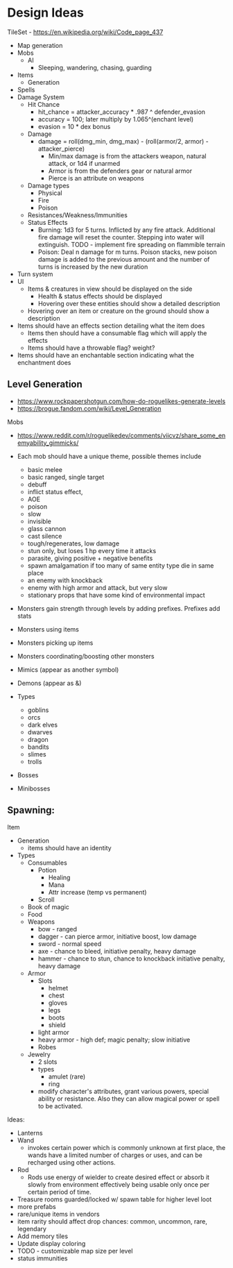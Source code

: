 # Design Ideas

TileSet - https://en.wikipedia.org/wiki/Code_page_437


* Map generation
* Mobs
  - AI
    - Sleeping, wandering, chasing, guarding
* Items
  * Generation
* Spells
* Damage System
  * Hit Chance
    - hit_chance = attacker_accuracy * .987 ^ defender_evasion
    - accuracy = 100; later multiply by 1.065^(enchant level)
    - evasion = 10 * dex bonus
  * Damage
    - damage = roll(dmg_min, dmg_max) - (roll(armor/2, armor) - attacker_pierce)
      - Min/max damage is from the attackers weapon, natural attack, or 1d4 if unarmed
      - Armor is from the defenders gear or natural armor
      - Pierce is an attribute on weapons
  * Damage types
    - Physical
    - Fire
    - Poison
  * Resistances/Weakness/Immunities
  * Status Effects
    - Burning: 1d3 for 5 turns. Inflicted by any fire attack. Additional fire damage will reset the counter. Stepping into water will extinguish. TODO - implement fire spreading on flammible terrain
    - Poison: Deal n damage for m turns. Poison stacks, new poison damage is added to the previous amount and the number of turns is increased by the new duration
* Turn system
* UI
  - Items & creatures in view should be displayed on the side
    - Health & status effects should be displayed
    - Hovering over these entities should show a detailed description
  - Hovering over an item or creature on the ground should show a description
* Items should have an effects section detailing what the item does
  * Items then should have a consumable flag which will apply the effects
  * Items should have a throwable flag? weight?
* Items should have an enchantable section indicating what the enchantment does

## Level Generation
* https://www.rockpapershotgun.com/how-do-roguelikes-generate-levels
* https://brogue.fandom.com/wiki/Level_Generation





Mobs
- https://www.reddit.com/r/roguelikedev/comments/viicvz/share_some_enemyability_gimmicks/
- Each mob should have a unique theme, possible themes include
  - basic melee
  - basic ranged, single target
  - debuff
  - inflict status effect,
  - AOE 
  - poison
  - slow
  - invisible
  - glass cannon
  - cast silence
  - tough/regenerates, low damage
  - stun only, but loses 1 hp every time it attacks
  - parasite, giving positive + negative benefits
  - spawn amalgamation if too many of same entity type die in same place
  - an enemy with knockback
  - enemy with high armor and attack, but very slow
  - stationary props that have some kind of environmental impact
- Monsters gain strength through levels by adding prefixes. Prefixes add stats  

- Monsters using items
- Monsters picking up items
- Monsters coordinating/boosting other monsters
- Mimics (appear as another symbol)
- Demons (appear as &)
- Types
  - goblins
  - orcs
  - dark elves
  - dwarves
  - dragon
  - bandits
  - slimes
  - trolls
- Bosses
- Minibosses

Spawning:
- 

Item
- Generation
  - items should have an identity
- Types
  - Consumables
    - Potion
      - Healing
      - Mana
      - Attr increase (temp vs permanent)
    - Scroll
  - Book of magic
  - Food
  - Weapons
    - bow - ranged
    - dagger - can pierce armor, initiative boost, low damage
    - sword - normal speed
    - axe - chance to bleed, initiative penalty, heavy damage
    - hammer - chance to stun, chance to knockback initiative penalty, heavy damage
  - Armor
    - Slots
      - helmet
      - chest
      - gloves
      - legs
      - boots
      - shield
    - light armor
    - heavy armor - high def; magic penalty; slow initiative
    - Robes
  - Jewelry
    - 2 slots
    - types
      - amulet (rare)
      - ring
    - modify character's attributes, grant various powers, special ability or resistance. Also they can allow magical power or spell to be activated. 

Ideas:
  - Lanterns
  - Wand
    - invokes certain power which is commonly unknown at first place, the wands have a limited number of charges or uses, and can be recharged using other actions.
  - Rod
    - Rods use energy of wielder to create desired effect or absorb it slowly from environment effectively being usable only once per certain period of time.
- Treasure rooms guarded/locked w/ spawn table for higher level loot
- more prefabs
- rare/unique items in vendors
- item rarity should affect drop chances: common, uncommon, rare, legendary
- Add memory tiles
- Update display coloring
- TODO - customizable map size per level
- status immunities

